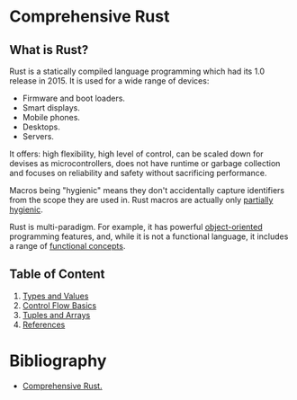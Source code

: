 # Comprehensive Rust

## What is Rust?
Rust is a statically compiled language programming which had its 1.0 release in 2015. It is used for a wide range of devices:
- Firmware and boot loaders.
- Smart displays.
- Mobile phones.
- Desktops.
- Servers.

It offers: high flexibility, high level of control, can be scaled down for devises as microcontrollers, does not have runtime or garbage collection and focuses on reliability and safety without sacrificing performance.

Macros being "hygienic" means they don't accidentally capture identifiers from the scope they are used in. Rust macros are actually only [partially hygienic](https://lukaswirth.dev/tlborm/decl-macros/minutiae/hygiene.html).

Rust is multi-paradigm. For example, it has powerful [object-oriented](https://doc.rust-lang.org/book/ch18-00-oop.html) programming features, and, while it is not a functional language, it includes a range of [functional concepts](https://doc.rust-lang.org/book/ch13-00-functional-features.html).

## Table of Content
1. [Types and Values](./fibonacci/README.md)
1. [Control Flow Basics](./collatz_sequence/README.md)
1. [Tuples and Arrays](./nested_arrays/README.md)
1. [References](./geometry/README.md)


# Bibliography
- [Comprehensive Rust.](https://google.github.io/comprehensive-rust/control-flow-basics.html)